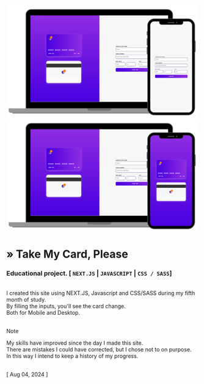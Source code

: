 ![Preview](./github_md_preview.png)
![Preview](./github_md_preview2.png)

# » Take My Card, Please 
### Educational project. [ `NEXT.JS` | `JAVASCRIPT` | `CSS / SASS`]

<br>
I created this site using NEXT.JS, Javascript and CSS/SASS during my fifth month of study.<br>
By filling the inputs, you'll see the card change.<br>
Both for Mobile and Desktop.<br>
<br>

> [!NOTE] 
> My skills have improved since the day I made this site.<br>
> There are mistakes I could have corrected, but I chose not to on purpose.<br>
> In this way I intend to keep a history of my progress.<br>
<br>
[ Aug 04, 2024 ]
